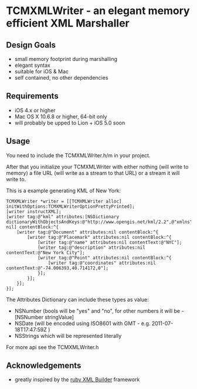 # TCMXMLWriter - an elegant memory efficient XML Marshaller

## Design Goals
* small memory footprint during marshalling
* elegant syntax
* suitable for iOS & Mac
* self contained, no other dependencies

## Requirements
* iOS 4.x or higher
* Mac OS X 10.6.8 or higher, 64-bit only
* will probably be upped to Lion + iOS 5.0 soon

## Usage

You need to include the TCMXMLWriter.h/m in your project.

After that you initialize your TCMXMLWriter with either nothing (will write to memory) a file URL (will write as a stream to that URL) or a stream it will write to.

This is a example generating KML of New York:

	TCMXMLWriter *writer = [[TCMXMLWriter alloc] initWithOptions:TCMXMLWriterOptionPrettyPrinted];
	[writer instructXML];
	[writer tag:@"kml" attributes:[NSDictionary dictionaryWithObjectsAndKeys:@"http://www.opengis.net/kml/2.2",@"xmlns", nil] contentBlock:^{
		[writer tag:@"Document" attributes:nil contentBlock:^{
			[writer tag:@"Placemark" attributes:nil contentBlock:^{
				[writer tag:@"name" attributes:nil contentText:@"NYC"];
				[writer tag:@"description" attributes:nil contentText:@"New York City"];
				[writer tag:@"Point" attributes:nil contentBlock:^{
					[writer tag:@"coordinates" attributes:nil contentText:@"-74.006393,40.714172,0"];
				}];
			}];
		}];
	}];


The Attributes Dictionary can include these types as value:

* NSNumber (bools will be "yes" and "no", for other numbers it will be -[NSNumber stringValue]
* NSDate (will be encoded using ISO8601 with GMT - e.g. 2011-07-18T17:47:59Z )
* NSStrings which will be represented literally

For more api see the TCMXMLWriter.h

## Acknowledgements
* greatly inspired by the [ruby XML Builder](http://rubyforge.org/projects/builder/) framework
